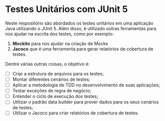 # Testes Unitários com JUnit 5

Neste respositório são abordados os testes unitários em uma aplicação Java utilizando o JUnit 5. Além disso, é utilizado outras ferramentas para nos ajudar na escrita dos testes, como por exemplo:
1. **Mockito** para nos ajudar na criação de Mocks
2. **Jacoco** que é uma ferramenta para gerar relatórios de cobertura de testes.

Dentre várias outras coisas, o objetivo é:

- [ ] Criar a estrutura de arquivos para os testes;
- [ ] Montar diferentes cenários de testes;
- [ ] Aplicar a metodologia de TDD no desenvolvimento de suas aplicações;
- [ ] Testar exceções de regra de negócio;
- [ ] Entender o ciclo de execução dos testes;
- [ ] Utilizar o padrão data builder para prover dados para os seus cenários de testes;
- [ ] Utilizar o Jacoco para criar relatórios de cobertura de testes.
